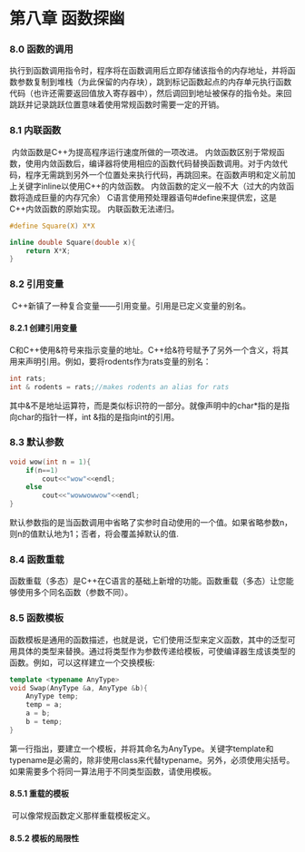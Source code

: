 # 第八章		函数探幽



### 8.0 函数的调用

​	执行到函数调用指令时，程序将在函数调用后立即存储该指令的内存地址，并将函数参数复制到堆栈（为此保留的内存块），跳到标记函数起点的内存单元执行函数代码（也许还需要返回值放入寄存器中），然后调回到地址被保存的指令处。来回跳跃并记录跳跃位置意味着使用常规函数时需要一定的开销。





### 8.1	内联函数

​	内敛函数是C++为提高程序运行速度所做的一项改进。
​	内敛函数区别于常规函数，使用内敛函数后，编译器将使用相应的函数代码替换函数调用。对于内敛代码，程序无需跳到另外一个位置处来执行代码，再跳回来。
​	在函数声明和定义前加上关键字inline以使用C++的内敛函数。
​	内敛函数的定义一般不大（过大的内敛函数将造成巨量的内存冗余）
​	C语言使用预处理器语句#define来提供宏，这是C++内敛函数的原始实现。
​	内联函数无法递归。

```C
#define Square(X) X*X

```

```c++
inline double Square(double x){
	return X*X;
}
```

### 8.2	引用变量

​	C++新镇了一种复合变量——引用变量。引用是已定义变量的别名。

#### 	8.2.1	创建引用变量

​	C和C++使用&符号来指示变量的地址。C++给&符号赋予了另外一个含义，将其用来声明引用。例如，要将rodents作为rats变量的别名：

```C
int rats;
int & rodents = rats;//makes rodents an alias for rats
```

​	其中&不是地址运算符，而是类似标识符的一部分。就像声明中的char*指的是指向char的指针一样，int &指的是指向int的引用。

### 8.3	默认参数

```c++
void wow(int n = 1){
    if(n==1)
		cout<<"wow"<<endl;
    else
        cout<<"wowwowwow"<<endl;
}
```

​	默认参数指的是当函数调用中省略了实参时自动使用的一个值。如果省略参数n，则n的值默认地为1；否者，将会覆盖掉默认的值.

### 8.4	函数重载

​	函数重载（多态）是C++在C语言的基础上新增的功能。函数重载（多态）让您能够使用多个同名函数（参数不同）。

### 8.5	函数模板

​	函数模板是通用的函数描述，也就是说，它们使用泛型来定义函数，其中的泛型可用具体的类型来替换。通过将类型作为参数传递给模板，可使编译器生成该类型的函数。
​	例如，可以这样建立一个交换模板:

```C++
template <typename AnyType>
void Swap(AnyType &a, AnyType &b){
	AnyType temp;
    temp = a;
    a = b;
    b = temp;
}

```

​	第一行指出，要建立一个模板，并将其命名为AnyType。关键字template和typename是必需的，除非使用class来代替typename。另外，必须使用尖括号。
​	如果需要多个将同一算法用于不同类型函数，请使用模板。

#### 8.5.1	重载的模板

​	可以像常规函数定义那样重载模板定义。

#### 8.5.2	模板的局限性

